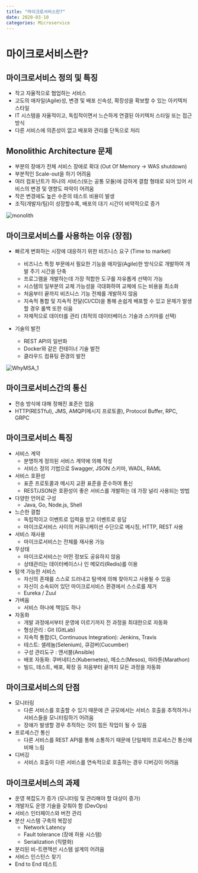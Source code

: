 ```yaml
---
title: "마이크로서비스란?"
date: 2020-03-10
categories: Microservice
---
```


# 마이크로서비스란?
## 마이크로서비스 정의 및 특징
- 작고 자율적으로 협업하는 서비스
- 고도의 애자일(Agile)성, 변경 및 배포 신속성, 확장성을 확보할 수 있는 아키텍처 스타일
- IT 시스템을 자율적이고, 독립적이면서 느슨하게 연결된 아키텍처 스타일 또는 접근방식
- 다른 서비스에 의존성이 없고 배포와 관리를 단독으로 처리

## Monolithic Architecture 문제
 - 부분의 장애가 전체 서비스 장애로 확대 (Out Of Memory -> WAS shutdown)
 - 부분적인 Scale-out을 하기 어려움
 - 여러 컴포넌트가 하나의 서비스(또는 공통 모듈)에 강하게 결합 형태로 되어 있어 서비스의 변경 및 영향도 파악이 어려움
 - 작은 변경에도 높은 수준의 테스트 비용이 발생
 - 조직(개발자/팀)이 성장할수록, 배포의 대기 시간이 비약적으로 증가
 
 ![monolith](https://s2onion.github.io/asset/images/monolith-microservices.png)

## 마이크로서비스를 사용하는 이유 (장점)
- 빠르게 변화하는 시장에 대응하기 위한 비즈니스 요구 (Time to market)
  * 비즈니스 특정 부문에서 필요한 기능을 애자일(Agile)한 방식으로 개발하여 개발 주기 시간을 단축
  * 프로그램을 개발하는데 가장 적합한 도구를 자유롭게 선택이 가능
  * 시스템의 일부분의 교체 가능성을 극대화하여 교체에 드는 비용을 최소화
  * 처음부터 끝까지 비즈니스 기능 전체를 개발하지 않음
  * 지속적 통합 및 지속적 전달(CI/CD)을 통해 손쉽게 배포할 수 있고 문제가 발생할 경우 롤백 또한 쉬움
  * 자체적으로 데이터를 관리 (최적의 데이터베이스 기술과 스키마를 선택)

- 기술의 발전
  * REST API의 일반화
  * Docker와 같은 컨테이너 기술 발전
  * 클라우드 컴퓨팅 환경의 발전

![WhyMSA_1](https://s2onion.github.io/asset/images/WhyMSA_1.png)

## 마이크로서비스간의 통신
- 전송 방식에 대해 정해진 표준은 업음
- HTTP(RESTful), JMS, AMQP(메시지 프로토콜), Protocol Buffer, RPC, GRPC

## 마이크로서비스 특징
- 서비스 계약
  * 분명하게 정의된 서비스 계약에 의해 작성
  * 서비스 정의 기법으로 Swagger, JSON 스키마, WADL, RAML
- 서비스 호환성
  * 표준 프로토콜과 메시지 교환 표준을 준수하여 통신
  * REST/JSON은 호환성이 좋은 서비스를 개발하는 데 가장 널리 사용되는 방법
- 다양한 언어로 구성
  * Java, Go, Node.js, Shell
- 느슨한 결합
  * 독립적이고 이벤트로 입력을 받고 이벤트로 응답
  * 마이크로서비스 사이의 커뮤니케이션 수단으로 메시징, HTTP, REST 사용
- 서비스 재사용
  * 마이크로서비스는 전체를 재사용 가능
- 무상태
  * 마이크로서비스는 어떤 정보도 공유하지 않음
  * 상태관리는 데이터베이스나 인 메모리(Redis)를 이용
- 탐색 가능한 서비스
  * 자신의 존재를 스스로 드러내고 탐색에 의해 찾아지고 사용될 수 있음
  * 자신이 소속되어 있던 마이크로서비스 환경에서 스스로를 제거
  * Eureka / Zuul
- 가벼움
  * 서비스 하나에 책임도 하나
- 자동화
  * 개발 과정에서부터 운영에 이르기까지 전 과정을 최대한으로 자동화
  * 형상관리 : Git (GitLab)
  * 지속적 통합(CI, Continuous Integration): Jenkins, Travis
  * 테스트: 셀레늄(Selenium), 큐검버(Cucumber)
  * 구성 관리도구 : 앤서블(Ansible)
  * 배포 자동화: 쿠버네티스(Kubernetes), 메소스(Mesos), 마라톤(Marathon)
  * 빌드, 테스트, 배포, 확장 등 처음부터 끝까지 모든 과정을 자동화

## 마이크로서비스의 단점
- 모니터링
  * 다른 서비스를 호출할 수 있기 때문에 큰 규모에서는 서비스 호출을 추적하거나 서비스들을 모니터링하기 어려움
  * 장애가 발생할 경우 추적하는 것이 힘든 작업이 될 수 있음
- 프로세스간 통신
  * 다른 서비스를 REST API를 통해 소통하기 때문에 단일체의 프로세스간 통신에 비해 느림
- 디버깅
  * 서비스 호출이 다른 서비스를 연속적으로 호출하는 경우 디버깅이 어려움

## 마이크로서비스의 과제
- 운영 복잡도가 증가 (모니터링 및 관리해야 할 대상이 증가)
- 개발자도 운영 기술을 갖춰야 함 (DevOps)
- 서비스 인터페이스와 버전 관리
- 분산 시스템 구축의 복잡성
  * Network Latency
  * Fault tolerance (장애 허용 시스템)
  * Serialization (직렬화)
- 분리된 비-트랜잭션 시스템 설계의 어려움
- 서비스 인스턴스 찾기
- End to End 테스트

